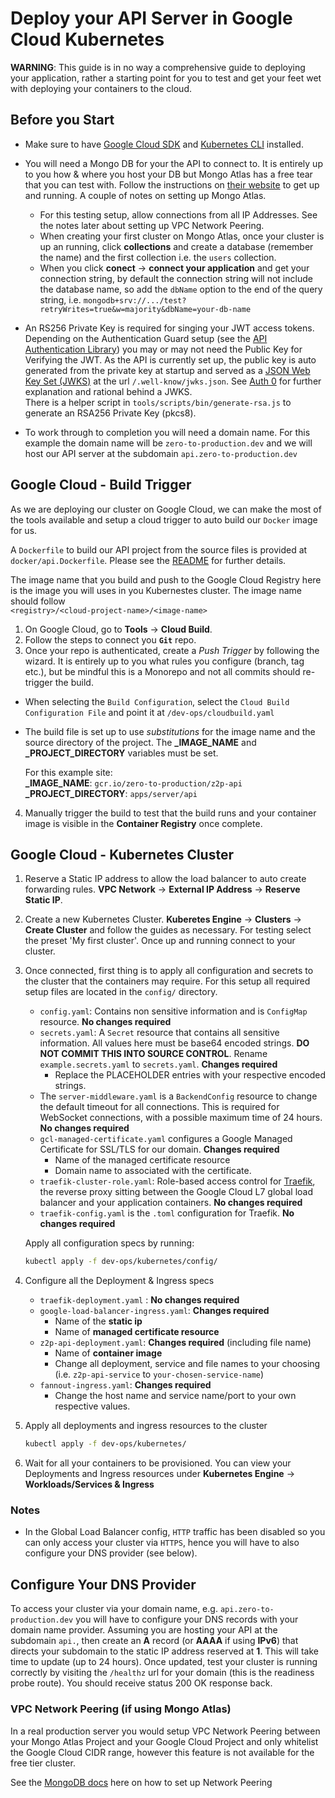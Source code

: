 # Deploy your API Server in Google Cloud Kubernetes

**WARNING**: This guide is in no way a comprehensive guide to deploying your application, rather a starting point for you to test and get your feet wet with deploying your containers to the cloud.

## Before you Start

- Make sure to have [Google Cloud SDK](https://cloud.google.com/sdk) and [Kubernetes CLI](https://kubernetes.io/docs/reference/kubectl/) installed.

- You will need a Mongo DB for your the API to connect to. It is entirely up to you how & where you host your DB but Mongo Atlas has a free tear that you can test with. Follow the instructions on [their website](https://www.mongodb.com/cloud/atlas) to get up and running. A couple of notes on setting up Mongo Atlas.

  - For this testing setup, allow connections from all IP Addresses. See the notes later about setting up VPC Network Peering.
  - When creating your first cluster on Mongo Atlas, once your cluster is up an running, click **collections** and create a database (remember the name) and the first collection i.e. the `users` collection.
  - When you click **conect** -> **connect your application** and get your connection string, by default the connection string will not include the database name, so add the `dbName` option to the end of the query string, i.e. `mongodb+srv://.../test?retryWrites=true&w=majority&dbName=your-db-name`

- An RS256 Private Key is required for singing your JWT access tokens. Depending on the Authentication Guard setup (see the [API Authentication Library](../libs/server/auth/README.md)) you may or may not need the Public Key for Verifying the JWT. As the API is currently set up, the public key is auto generated from the private key at startup and served as a [JSON Web Key Set (JWKS)](https://tools.ietf.org/html/rfc7517) at the url `/.well-know/jwks.json`. See [Auth 0](https://auth0.com/docs/tokens/concepts/jwks) for further explanation and rational behind a JWKS.  
  There is a helper script in `tools/scripts/bin/generate-rsa.js` to generate an RSA256 Private Key (pkcs8).

- To work through to completion you will need a domain name. For this example the domain name will be `zero-to-production.dev` and we will host our API server at the subdomain `api.zero-to-production.dev`

## Google Cloud - Build Trigger

As we are deploying our cluster on Google Cloud, we can make the most of the tools available and setup a cloud trigger to auto build our `Docker` image for us.

A `Dockerfile` to build our API project from the source files is provided at `docker/api.Dockerfile`. Please see the [README](../docker/README.md) for further details.

The image name that you build and push to the Google Cloud Registry here is the image you will uses in you Kubernestes cluster. The image name should follow  
`<registry>/<cloud-project-name>/<image-name>`

1. On Google Cloud, go to **Tools** -> **Cloud Build**.
2. Follow the steps to connect you **`Git`** repo.
3. Once your repo is authenticated, create a _Push Trigger_ by following the wizard. It is entirely up to you what rules you configure (branch, tag etc.), but be mindful this is a Monorepo and not all commits should re-trigger the build.

- When selecting the `Build Configuration`, select the `Cloud Build Configuration File` and point it at `/dev-ops/cloudbuild.yaml`
- The build file is set up to use _substitutions_ for the image name and the source directory of the project. The **\_IMAGE_NAME** and **\_PROJECT_DIRECTORY** variables must be set.

  For this example site:  
  **\_IMAGE_NAME**: `gcr.io/zero-to-production/z2p-api`  
  **\_PROJECT_DIRECTORY**: `apps/server/api`

4. Manually trigger the build to test that the build runs and your container image is visible in the **Container Registry** once complete.

## Google Cloud - Kubernetes Cluster

1. Reserve a Static IP address to allow the load balancer to auto create forwarding rules. **VPC Network** -> **External IP Address** -> **Reserve Static IP**.
2. Create a new Kubernetes Cluster. **Kuberetes Engine** -> **Clusters** -> **Create Cluster** and follow the guides as necessary. For testing select the preset 'My first cluster'. Once up and running connect to your cluster.
3. Once connected, first thing is to apply all configuration and secrets to the cluster that the containers may require. For this setup all required setup files are located in the `config/` directory.

   - `config.yaml`: Contains non sensitive information and is `ConfigMap` resource. **No changes required**
   - `secrets.yaml`: A `Secret` resource that contains all sensitive information. All values here must be base64 encoded strings. **DO NOT COMMIT THIS INTO SOURCE CONTROL**. Rename `example.secrets.yaml` to `secrets.yaml`. **Changes required**
     - Replace the PLACEHOLDER entries with your respective encoded strings.
   - The `server-middleware.yaml` is a `BackendConfig` resource to change the default timeout for all connections. This is required for WebSocket connections, with a possible maximum time of 24 hours. **No changes required**
   - `gcl-managed-certificate.yaml` configures a Google Managed Certificate for SSL/TLS for our domain. **Changes required**
     - Name of the managed certificate resource
     - Domain name to associated with the certificate.
   - `traefik-cluster-role.yaml`: Role-based access control for [Traefik](https://docs.traefik.io/), the reverse proxy sitting between the Google Cloud L7 global load balancer and your application containers. **No changes required**
   - `traefik-config.yaml` is the `.toml` configuration for Traefik. **No changes required**

   Apply all configuration specs by running:

   ```bash
   kubectl apply -f dev-ops/kubernetes/config/
   ```

4. Configure all the Deployment & Ingress specs

   - `traefik-deployment.yaml` : **No changes required**
   - `google-load-balancer-ingress.yaml`: **Changes required**
     - Name of the **static ip**
     - Name of **managed certificate resource**
   - `z2p-api-deployment.yaml`: **Changes required** (including file name)
     - Name of **container image**
     - Change all deployment, service and file names to your choosing (i.e. `z2p-api-service` to `your-chosen-service-name`)
   - `fannout-ingress.yaml`: **Changes required**
     - Change the host name and service name/port to your own respective values.

5. Apply all deployments and ingress resources to the cluster

   ```bash
   kubectl apply -f dev-ops/kubernetes/
   ```

6. Wait for all your containers to be provisioned. You can view your Deployments and Ingress resources under **Kubernetes Engine** -> **Workloads/Services & Ingress**

### Notes

- In the Global Load Balancer config, `HTTP` traffic has been disabled so you can only access your cluster via `HTTPS`, hence you will have to also configure your DNS provider (see below).

## Configure Your DNS Provider

To access your cluster via your domain name, e.g. `api.zero-to-production.dev` you will have to configure your DNS records with your domain name provider. Assuming you are hosting your API at the subdomain `api.`, then create an **A** record (or **AAAA** if using **IPv6**) that directs your subdomain to the static IP address reserved at **1**. This will take time to update (up to 24 hours). Once updated, test your cluster is running correctly by visiting the `/healthz` url for your domain (this is the readiness probe route). You should receive status 200 OK response back.

### VPC Network Peering (if using Mongo Atlas)

In a real production server you would setup VPC Network Peering between your Mongo Atlas Project and your Google Cloud Project and only whitelist the Google Cloud CIDR range, however this feature is not available for the free tier cluster.

See the [MongoDB docs](https://docs.atlas.mongodb.com/security-vpc-peering) here on how to set up Network Peering
